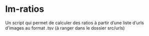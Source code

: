 # lm-ratios

Un script qui permet de calculer des ratios à partir d’une liste d’urls d’images au format .tsv (à ranger dans le dossier src/urls)
